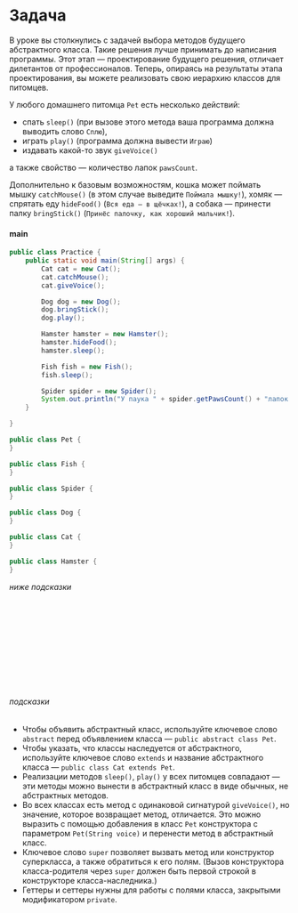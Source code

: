 # Задача

В уроке вы столкнулись с задачей выбора методов будущего абстрактного класса. Такие решения лучше принимать до написания
программы. Этот этап — проектирование будущего решения, отличает дилетантов от профессионалов. Теперь, опираясь на
результаты этапа проектирования, вы можете реализовать свою иерархию классов для питомцев.

У любого домашнего питомца `Pet` есть несколько действий:

- спать `sleep()` (при вызове этого метода ваша программа должна выводить слово `Сплю`),
- играть `play()` (программа должна вывести `Играю`)
- издавать какой-то звук `giveVoice()`

а также свойство — количество лапок `pawsCount`.

Дополнительно к базовым возможностям, кошка может поймать мышку `catchMouse()` (в этом случае
выведите `Поймала мышку!`), хомяк — спрятать еду `hideFood()` (`Вся еда — в щёчках!`), а собака — принести палку
`bringStick()` (`Принёс палочку, как хороший мальчик!`).



#### main

```java
public class Practice {
    public static void main(String[] args) {
        Cat cat = new Cat();
        cat.catchMouse();
        cat.giveVoice();

        Dog dog = new Dog();
        dog.bringStick();
        dog.play();

        Hamster hamster = new Hamster();
        hamster.hideFood();
        hamster.sleep();

        Fish fish = new Fish();
        fish.sleep();

        Spider spider = new Spider();
        System.out.println("У паука " + spider.getPawsCount() + "лапок.");
    }

}
```

```java
public class Pet {
}
```

```java
public class Fish {
}
```

```java
public class Spider {
}
```

```java
public class Dog {
}
```

```java
public class Cat {
}
```

```java
public class Hamster {
}
```
*ниже подсказки*
<br>
<br>
<br>
<br>
<br>
<br>
<br>
<br>
<br>
<br>
<br>

###### подсказки

- Чтобы объявить абстрактный класс, используйте ключевое слово `abstract` перед объявлением класса — `public abstract class
Pet`.
- Чтобы указать, что классы наследуется от абстрактного, используйте ключевое слово `extends` и название абстрактного
класса — `public class Cat extends Pet`.
- Реализации методов `sleep()`, `play()`  у всех питомцев совпадают — эти методы можно вынести в абстрактный класс в виде
обычных, не абстрактных методов.
- Во всех классах есть метод с одинаковой сигнатурой `giveVoice()`, но значение, которое возвращает метод, отличается. Это
можно выразить с помощью добавления в класс `Pet` конструктора с параметром `Pet(String voice)` и перенести метод в
абстрактный класс.
- Ключевое слово `super` позволяет вызвать метод или конструктор суперкласса, а также обратиться к его полям. (Вызов
конструктора класса-родителя через `super` должен быть первой строкой в конструкторе класса-наследника.)
- Геттеры и сеттеры нужны для работы с полями класса, закрытыми модификатором `private`.

